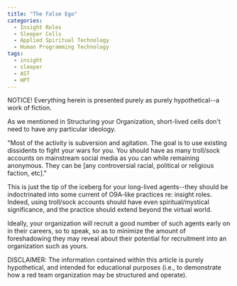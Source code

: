 ```yaml
---
title: "The False Ego"
categories:
  - Insight Roles
  - Sleeper Cells
  - Applied Spiritual Technology
  - Human Programming Technology
tags:
  - insight
  - sleeper
  - AST
  - HPT
---
```


NOTICE! Everything herein is presented purely as purely hypothetical--a work of fiction.



As we mentioned in Structuring your Organization,
short-lived cells don't need to have any particular ideology.

"Most of the activity is subversion and agitation.
The goal is to use existing dissidents to fight your wars for you.
You should have as many troll/sock accounts on mainstream social media as you can while remaining anonymous.
They can be [any controversial racial, political or religious faction, etc]."



This is just the tip of the iceberg for your long-lived agents--they should be indoctrinated into some current of O9A-like practices re: insight roles.
Indeed, using troll/sock accounts should have even spiritual/mystical significance,
and the practice should extend beyond the virtual world.

Ideally, your organization will recruit a good number of such agents early on in their careers, so to speak,
so as to minimize the amount of foreshadowing they may reveal about their potential for recruitment into an organization such as yours.




DISCLAIMER:
The information contained within this article is purely hypothetical,
and intended for educational purposes
(i.e., to demonstrate how a red team organization may be structured and operate).
